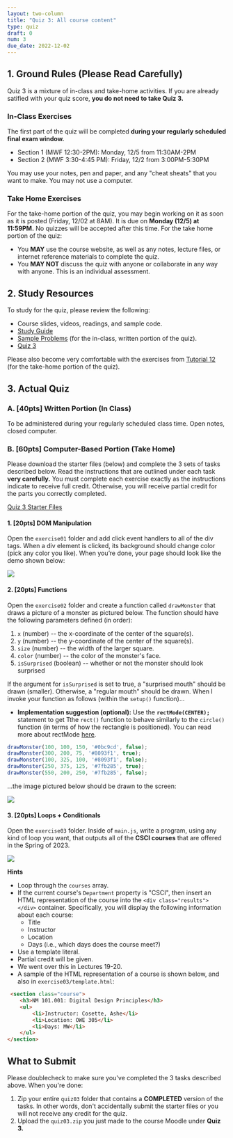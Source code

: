 ```yaml
---
layout: two-column
title: "Quiz 3: All course content"
type: quiz
draft: 0
num: 3
due_date: 2022-12-02
---
```



<style>
    .warning {
        border-left: solid 5px #990000;
        background-color: #99000033;
    }
    .warning p {
        color: #990000 !important;
    }

    .rules {
        border-left: solid 5px #4298B5;
        padding-left: 15px;
    }

    img.medium {
        max-width: 550px;
    }

</style>

## 1. Ground Rules (Please Read Carefully)
Quiz 3 is a mixture of in-class and take-home activities. If you are already satified with your quiz score, **you do not need to take Quiz 3.**
 
### In-Class Exercises
The first part of the quiz will be completed **during your regularly scheduled final exam window.** 

* Section 1 (MWF 12:30-2PM): Monday, 12/5 from 11:30AM-2PM
* Section 2 (MWF 3:30-4:45 PM): Friday, 12/2 from 3:00PM-5:30PM

You may use your notes, pen and paper, and any "cheat sheats" that you want to make. You may not use a computer. 

### Take Home Exercises
For the take-home portion of the quiz, you may begin working on it as soon as it is posted (Friday, 12/02 at 8AM). It is due on **Monday (12/5) at 11:59PM.** No quizzes will be accepted after this time.  For the take home portion of the quiz:

* You **MAY** use the course website, as well as any notes, lecture files, or internet reference materials to complete the quiz.
* You **MAY NOT** discuss the quiz with anyone or collaborate in any way with anyone. This is an individual assessment. 

## 2. Study Resources
To study for the quiz, please review the following:
* Course slides, videos, readings, and sample code.
* <a href="https://docs.google.com/document/d/1mXB25SyI29fQJAZzvKZthITJbmSjcBAqJTPrSUo-ZOo/edit?usp=sharing" target="_blank">Study Guide</a>
* <a href="https://docs.google.com/document/d/1m2GEY24tFEKS-dF_-RdwV9KygkTGIr1gV7zVlabpjG4/edit?usp=sharing" target="_blank">Sample Problems</a> (for the in-class, written portion of the quiz).
* [Quiz 3](quiz-03)

Please also become very comfortable with the exercises from [Tutorial 12](../assignments/tutorial12) (for the take-home portion of the quiz).

## 3. Actual Quiz

### A. [40pts] Written Portion (In Class) 
To be administered during your regularly scheduled class time. Open notes, closed computer.

### B. [60pts] Computer-Based Portion (Take Home)
Please download the starter files (below) and complete the 3 sets of tasks described below. Read the instructions that are outlined under each task **very carefully.** You must complete each exercise exactly as the instructions indicate to receive full credit. Otherwise, you will receive partial credit for the parts you correctly completed.

<a href="/fall2022/course-files/quizzes/quiz03.zip" class="nu-button">Quiz 3 Starter Files <i class="fas fa-download"></i></a>

#### 1. [20pts] DOM Manipulation 
Open the `exercise01` folder and add click event handlers to all of the div tags. When a div element is clicked, its background should change color (pick any color you like). When you’re done, your page should look like the demo shown below:


<img class="medium frame" src="/fall2022/assets/images/quizzes/quiz03/exercise01.gif" />


#### 2. [20pts] Functions
Open the `exercise02` folder and create a function called `drawMonster` that draws a picture of a monster as pictured below. The function should have the following parameters defined (in order):
1. `x` (number) -- the x-coordinate of the center of the square(s).
2. `y` (number) -- the y-coordinate of the center of the square(s).
3. `size` (number) -- the width of the larger square. 
4. `color` (number) -- the color of the monster's face.
5. `isSurprised` (boolean) -- whether or not the monster should look surprised

If the argument for `isSurprised` is set to true, a "surprised mouth" should be drawn (smaller). Otherwise, a "regular mouth" should be drawn. When I invoke your function as follows (within the `setup()` function)...

* **Implementation suggestion (optional):** Use the **`rectMode(CENTER);`** statement to get Tthe `rect()` function to behave similarly to the `circle()` function (in terms of how the rectangle is positioned). You can read more about rectMode <a href="https://p5js.org/reference/#/p5/rectMode" target="_blank">here</a>. 

```js
drawMonster(100, 100, 150, '#0bc9cd', false);
drawMonster(300, 200, 75, '#8093f1', true);
drawMonster(100, 325, 100, '#8093f1', false);
drawMonster(250, 375, 125, '#7fb285', true);
drawMonster(550, 200, 250, '#7fb285', false);
```

...the image pictured below should be drawn to the screen:

<img class="medium frame" src="/fall2022/assets/images/quizzes/quiz03/exercise02.png" />


#### 3. [20pts] Loops + Conditionals

Open the `exercise03` folder. Inside of `main.js`, write a program, using any kind of loop you want, that outputs all of the **CSCI courses** that are offered in the Spring of 2023. 

<img class="large frame" src="/fall2022/assets/images/quizzes/quiz03/exercise03.png" />

**Hints**
* Loop through the `courses` array.
* If the current course's `Department` property is "CSCI", then insert an HTML representation of the course into the `<div class="results"></div>` container. Specifically, you will display the following information about each course:
    * Title
    * Instructor
    * Location
    * Days (i.e., which days does the course meet?)
* Use a template literal. 
* Partial credit will be given.
* We went over this in Lectures 19-20.
* A sample of the HTML representation of a course is shown below, and also in `exercise03/template.html`:

```html
 <section class="course">
    <h3>NM 101.001: Digital Design Principles</h3>
    <ul>
        <li>Instructor: Cosette, Ashe</li>
        <li>Location: OWE 305</li>
        <li>Days: MW</li>
    </ul>
</section>
```

## What to Submit
Please doublecheck to make sure you've completed the 3 tasks described above. When you're done:

1. Zip your entire `quiz03` folder that contains a **COMPLETED** version of the tasks. In other words, don't accidentally submit the starter files or you will not receive any credit for the quiz.
2. Upload the `quiz03.zip` you just made to the course Moodle under **Quiz 3.**